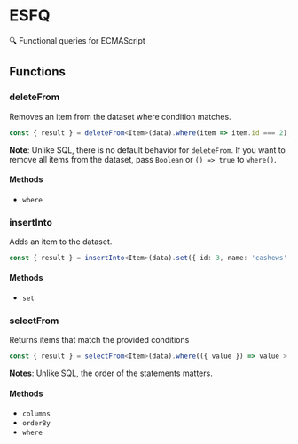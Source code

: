 # ESFQ

🔍 Functional queries for ECMAScript

## Functions

### deleteFrom

Removes an item from the dataset where condition matches.

```ts
const { result } = deleteFrom<Item>(data).where(item => item.id === 2);
```

**Note**: Unlike SQL, there is no default behavior for `deleteFrom`. If you want to remove all items from the dataset, pass `Boolean` or `() => true` to `where()`.

#### Methods

- `where`

### insertInto

Adds an item to the dataset.

```ts
const { result } = insertInto<Item>(data).set({ id: 3, name: 'cashews' });
```

#### Methods

- `set`

### selectFrom

Returns items that match the provided conditions

```ts
const { result } = selectFrom<Item>(data).where(({ value }) => value > 4).orderBy("id", "ASC").columns(["name", "value"])
```

**Notes**: Unlike SQL, the order of the statements matters.

#### Methods

- `columns`
- `orderBy`
- `where`
